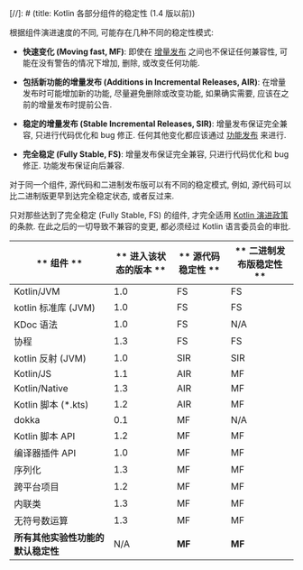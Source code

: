 [//]: # (title: Kotlin 各部分组件的稳定性 (1.4 版以前))

根据组件演进速度的不同, 可能存在几种不同的稳定性模式:
<a name="moving-fast"></a>
*   **快速变化 (Moving fast, MF)**:
    即使在 [增量发布](kotlin-evolution.md#feature-releases-and-incremental-releases) 之间也不保证任何兼容性,
    可能在没有警告的情况下增加, 删除, 或改变任何功能.

*   **包括新功能的增量发布 (Additions in Incremental Releases, AIR)**:
    在增量发布时可能增加新的功能, 尽量避免删除或改变功能, 如果确实需要, 应该在之前的增量发布时提前公告.

*   **稳定的增量发布 (Stable Incremental Releases, SIR)**:
    增量发布保证完全兼容, 只进行代码优化和 bug 修正.
    任何其他变化都应该通过 [功能发布](kotlin-evolution.md#feature-releases-and-incremental-releases) 来进行.

<a name="fully-stable"></a>
*   **完全稳定 (Fully Stable, FS)**: 增量发布保证完全兼容, 只进行代码优化和 bug 修正. 功能发布保证向后兼容.

对于同一个组件, 源代码和二进制发布版可以有不同的稳定模式, 例如, 源代码可以比二进制版更早到达完全稳定状态, 或者反过来.

只对那些达到了完全稳定 (Fully Stable, FS) 的组件, 才完全适用 [Kotlin 演进政策](kotlin-evolution.md) 的条款.
在此之后的一切导致不兼容的变更, 都必须经过 Kotlin 语言委员会的审批.

| **     组件     **    | ** 进入该状态的版本 ** | ** 源代码稳定性 ** | ** 二进制发布版稳定性 ** |
|---------------------|----------------|--------------|-----------------|
| Kotlin/JVM          | 1.0            | FS           | FS              |
| kotlin 标准库 (JVM)    | 1.0            | FS           | FS              |
| KDoc 语法             | 1.0            | FS           | N/A             |
| 协程                  | 1.3            | FS           | FS              |
| kotlin 反射 (JVM)     | 1.0            | SIR          | SIR             |
| Kotlin/JS           | 1.1            | AIR          | MF              |
| Kotlin/Native       | 1.3            | AIR          | MF              |
| Kotlin 脚本 (*.kts)   | 1.2            | AIR          | MF              |
| dokka               | 0.1            | MF           | N/A             |
| Kotlin 脚本 API       | 1.2            | MF           | MF              |
| 编译器插件 API           | 1.0            | MF           | MF              |
| 序列化                 | 1.3            | MF           | MF              |
| 跨平台项目               | 1.2            | MF           | MF              |
| 内联类                 | 1.3            | MF           | MF              |
| 无符号数运算              | 1.3            | MF           | MF              |
| **所有其他实验性功能的默认稳定性** | N/A            | **MF**       | **MF**          |
